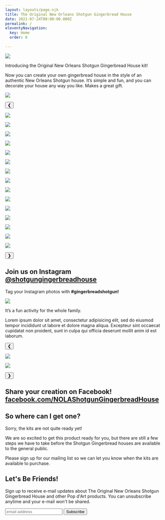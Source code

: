 ```yaml
---
layout: layouts/page.njk
title: The Original New Orleans Shotgun Gingerbread House
date: 2021-07-24T00:00:00.000Z
permalink: /
eleventyNavigation:
  key: Home
  order: 0
 
---
```


<div class="section two-column-grid intro">
    <div class="left-side">

![](/static/img/example-house-large.png)
</div>
    <div class="right-side">

Introducing the Original New Orleans Shotgun Gingerbread House kit! 
</div>
</div>


<div class="section two-column-grid large-print">

Now you can create your own gingerbread house in the style of an authentic New Orleans Shotgun house. It&rsquo;s simple and fun, and you can decorate your house any way you like. Makes a great gift.

![](/static/img/PDART-box-home.png)

</div>

<div class="section two-column-grid psych">
    <div id=viewport-container>
    <div id="viewport">
        <button id="buttonLeft">&#10094;</button>
            <div class="viewportCenter">

![](/static/img/PDART-inspo-01.jpg)

![](/static/img/PDART-inspo-02.jpg)

![](/static/img/PDART-inspo-03.jpg)

![](/static/img/PDART-inspo-04.jpg)

![](/static/img/PDART-inspo-05.jpg)

![](/static/img/PDART-inspo-06.jpg)

![](/static/img/PDART-inspo-07.jpg)

![](/static/img/PDART-inspo-08.jpg)

![](/static/img/PDART-inspo-09.jpg)

![](/static/img/PDART-inspo-10.jpg)

![](/static/img/PDART-inspo-11.jpg)

![](/static/img/PDART-inspo-12.jpg)

![](/static/img/PDART-inspo-13.jpg)

![](/static/img/PDART-inspo-14.jpg)

![](/static/img/PDART-inspo-15.jpg)



</div>
    <button id="buttonRight">&#10095;</button>
    </div>
    <div class="flex row-reverse space-between">
        <div id="caption"></div>
    </div>
</div>

<div>
    <div class="instagram">
        <h2>Join us on Instagram <a href="https://instagram.com/thedavidrhoden">@shotgungingerbreadhouse</a></h2>
        <p>Tag your Instagram photos with <b>#gingerbreadshotgun!</b></p>
    </div>
</div>
</div>

<div class="section two-column-grid large-print">
    <div class="left-side"> 
        <img src="/static/img/kid-decorating-house.jpg">
    </div>
    <div class="right-side"> 
        <p>It&rsquo;s a fun activity for the whole family.</p>
        <p>Lorem ipsum dolor sit amet, consectetur adipisicing elit, sed do eiusmod tempor incididunt ut labore et dolore magna aliqua.   Excepteur sint occaecat cupidatat non proident, sunt in culpa qui officia deserunt mollit anim id est laborum.</p>
    </div>
</div>

<div class="section two-column-grid facebook-blue">
    <div id=viewport-container>
    <div id="viewport2">
        <button id="buttonLeft2">&#10094;</button>
            <div class="viewportCenter">

![](/static/img/ogden-museum-setup.jpg)

![](/static/img/shauna-midcity-house.jpg)


</div>
    <button id="buttonRight2">&#10095;</button>
    </div>
    <div class="flex row-reverse space-between">
        <div id="caption"></div>
    </div>
</div>

<div>
    <div class="instagram">
        <h2>Share your creation on Facebook! <a href="https://www.facebook.com/NOLAShotgunGingerbreadHouse">facebook.com/NOLAShotgunGingerbreadHouse</a></h2>
    </div>
</div>
</div>


<div class="section two-column-grid medium-print">
    <div class="left-side">
    <h2>So where can I get one?</h2>
</div>
    <div class="right-side">
    <p>Sorry, the kits are not quite ready yet!</p>
    <p>We are so excited to get this product ready for you, but there are still a few steps we have to take before the Shotgun Gingerbread houses are available to the general public.</p>
    <p>Please sign up for our mailing list so we can let you know when the kits are available to purchase.</p>
</div>
</div>



<div class="section email-signup">
    <div class=" two-column-grid border">
        <main>
    <!-- Begin MailChimp Signup Form -->
      <div class="smallsignupform">
        <h2>Let's Be Friends!</h2>
        <p>Sign up to receive e-mail updates about The Original New Orleans Shotgun Gingerbread House and other Pop d'Art products. You can unsubscribe anytime and your e-mail won't be shared.</p>
      </div>
      <div id="mc_embed_signup">
        <form action="//davidrhoden.us11.list-manage.com/subscribe/post?u=c4a57f53ef1f466f08486a969&amp;id=e439d103c2" method="post" id="mc-embedded-subscribe-form" name="mc-embedded-subscribe-form" class="validate" target="_blank" novalidate>
            <div id="mc_embed_signup_scroll">
              <input type="email" value="" name="EMAIL" class="email" id="mce-EMAIL" placeholder="email address" required>
              <input type="submit" value="Subscribe" name="subscribe" id="mc-embedded-subscribe" class="button">
              <!-- real people should not fill this in and expect good things - do not remove this or risk form bot signups-->
              <div style="position: absolute; left: -5000px;"><input type="text" name="b_c4a57f53ef1f466f08486a969_e439d103c2" tabindex="-1" value="">
              </div>
          </div> 
        </form>
        </div>
    </main>
    <!--End mc_embed_signup-->
    </div>
</main>
</div>